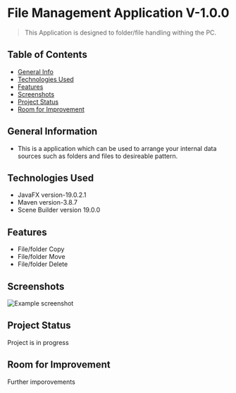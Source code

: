 # File Management Application V-1.0.0
> This Application is designed to folder/file handling withing the PC.


## Table of Contents
* [General Info](#general-information)
* [Technologies Used](#technologies-used)
* [Features](#features)
* [Screenshots](#screenshots)
* [Project Status](#project-status)
* [Room for Improvement](#room-for-improvement)



<!-- * [License](#license) -->


## General Information
- This is a application which can be used to arrange your internal data sources such as folders and files to desireable pattern.



## Technologies Used
- JavaFX version-19.0.2.1
- Maven version-3.8.7
- Scene Builder version 19.0.0



## Features
- File/folder Copy
- File/folder Move
- File/folder Delete



## Screenshots
![Example screenshot](./img/screenshot.png)
<!-- If you have screenshots you'd like to share, include them here. -->


## Project Status
Project is in progress

## Room for Improvement
Further imporovements 


